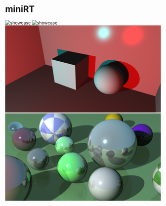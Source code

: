 # miniRT

![showcase](assets/basic-showcase.gif)
![showcase](assets/editing-objs.gif)
![showcase](assets/color_shadows.png)
![showcase](assets/sphere_reflections.png)

